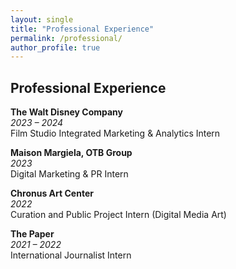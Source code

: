 ```yaml
---
layout: single
title: "Professional Experience"
permalink: /professional/
author_profile: true
---
```


## Professional Experience

**The Walt Disney Company**  
*2023 – 2024*  
Film Studio Integrated Marketing & Analytics Intern  

**Maison Margiela, OTB Group**  
*2023*  
Digital Marketing & PR Intern  

**Chronus Art Center**  
*2022*  
Curation and Public Project Intern (Digital Media Art)  

**The Paper**  
*2021 – 2022*  
International Journalist Intern
